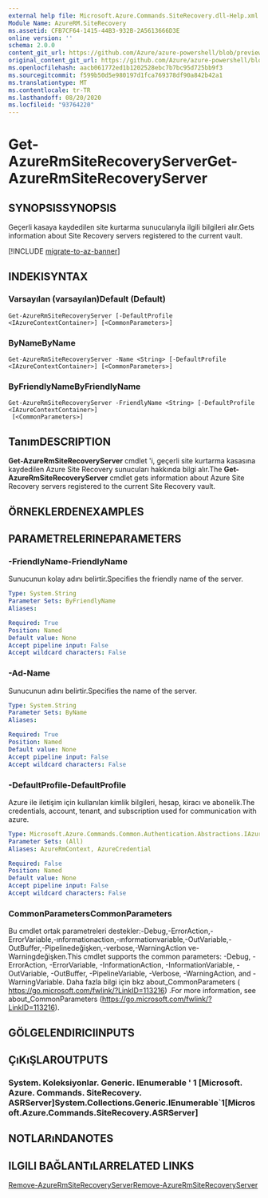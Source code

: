 ```yaml
---
external help file: Microsoft.Azure.Commands.SiteRecovery.dll-Help.xml
Module Name: AzureRM.SiteRecovery
ms.assetid: CFB7CF64-1415-44B3-932B-2A5613666D3E
online version: ''
schema: 2.0.0
content_git_url: https://github.com/Azure/azure-powershell/blob/preview/src/ResourceManager/SiteRecovery/Commands.SiteRecovery/help/Get-AzureRmSiteRecoveryServer.md
original_content_git_url: https://github.com/Azure/azure-powershell/blob/preview/src/ResourceManager/SiteRecovery/Commands.SiteRecovery/help/Get-AzureRmSiteRecoveryServer.md
ms.openlocfilehash: aacb061772ed1b1202528ebc7b7bc95d725bb9f3
ms.sourcegitcommit: f599b50d5e980197d1fca769378df90a842b42a1
ms.translationtype: MT
ms.contentlocale: tr-TR
ms.lasthandoff: 08/20/2020
ms.locfileid: "93764220"
---
```

# <span data-ttu-id="cb543-101">Get-AzureRmSiteRecoveryServer</span><span class="sxs-lookup"><span data-stu-id="cb543-101">Get-AzureRmSiteRecoveryServer</span></span>

## <span data-ttu-id="cb543-102">SYNOPSIS</span><span class="sxs-lookup"><span data-stu-id="cb543-102">SYNOPSIS</span></span>
<span data-ttu-id="cb543-103">Geçerli kasaya kaydedilen site kurtarma sunucularıyla ilgili bilgileri alır.</span><span class="sxs-lookup"><span data-stu-id="cb543-103">Gets information about Site Recovery servers registered to the current vault.</span></span>

[!INCLUDE [migrate-to-az-banner](../../includes/migrate-to-az-banner.md)]

## <span data-ttu-id="cb543-104">INDEKI</span><span class="sxs-lookup"><span data-stu-id="cb543-104">SYNTAX</span></span>

### <span data-ttu-id="cb543-105">Varsayılan (varsayılan)</span><span class="sxs-lookup"><span data-stu-id="cb543-105">Default (Default)</span></span>
```
Get-AzureRmSiteRecoveryServer [-DefaultProfile <IAzureContextContainer>] [<CommonParameters>]
```

### <span data-ttu-id="cb543-106">ByName</span><span class="sxs-lookup"><span data-stu-id="cb543-106">ByName</span></span>
```
Get-AzureRmSiteRecoveryServer -Name <String> [-DefaultProfile <IAzureContextContainer>] [<CommonParameters>]
```

### <span data-ttu-id="cb543-107">ByFriendlyName</span><span class="sxs-lookup"><span data-stu-id="cb543-107">ByFriendlyName</span></span>
```
Get-AzureRmSiteRecoveryServer -FriendlyName <String> [-DefaultProfile <IAzureContextContainer>]
 [<CommonParameters>]
```

## <span data-ttu-id="cb543-108">Tanım</span><span class="sxs-lookup"><span data-stu-id="cb543-108">DESCRIPTION</span></span>
<span data-ttu-id="cb543-109">**Get-AzureRmSiteRecoveryServer** cmdlet 'i, geçerli site kurtarma kasasına kaydedilen Azure Site Recovery sunucuları hakkında bilgi alır.</span><span class="sxs-lookup"><span data-stu-id="cb543-109">The **Get-AzureRmSiteRecoveryServer** cmdlet gets information about Azure Site Recovery servers registered to the current Site Recovery vault.</span></span>

## <span data-ttu-id="cb543-110">ÖRNEKLERDEN</span><span class="sxs-lookup"><span data-stu-id="cb543-110">EXAMPLES</span></span>

## <span data-ttu-id="cb543-111">PARAMETRELERINE</span><span class="sxs-lookup"><span data-stu-id="cb543-111">PARAMETERS</span></span>

### <span data-ttu-id="cb543-112">-FriendlyName</span><span class="sxs-lookup"><span data-stu-id="cb543-112">-FriendlyName</span></span>
<span data-ttu-id="cb543-113">Sunucunun kolay adını belirtir.</span><span class="sxs-lookup"><span data-stu-id="cb543-113">Specifies the friendly name of the server.</span></span>

```yaml
Type: System.String
Parameter Sets: ByFriendlyName
Aliases: 

Required: True
Position: Named
Default value: None
Accept pipeline input: False
Accept wildcard characters: False
```

### <span data-ttu-id="cb543-114">-Ad</span><span class="sxs-lookup"><span data-stu-id="cb543-114">-Name</span></span>
<span data-ttu-id="cb543-115">Sunucunun adını belirtir.</span><span class="sxs-lookup"><span data-stu-id="cb543-115">Specifies the name of the server.</span></span>

```yaml
Type: System.String
Parameter Sets: ByName
Aliases: 

Required: True
Position: Named
Default value: None
Accept pipeline input: False
Accept wildcard characters: False
```

### <span data-ttu-id="cb543-116">-DefaultProfile</span><span class="sxs-lookup"><span data-stu-id="cb543-116">-DefaultProfile</span></span>
<span data-ttu-id="cb543-117">Azure ile iletişim için kullanılan kimlik bilgileri, hesap, kiracı ve abonelik.</span><span class="sxs-lookup"><span data-stu-id="cb543-117">The credentials, account, tenant, and subscription used for communication with azure.</span></span>

```yaml
Type: Microsoft.Azure.Commands.Common.Authentication.Abstractions.IAzureContextContainer
Parameter Sets: (All)
Aliases: AzureRmContext, AzureCredential

Required: False
Position: Named
Default value: None
Accept pipeline input: False
Accept wildcard characters: False
```

### <span data-ttu-id="cb543-118">CommonParameters</span><span class="sxs-lookup"><span data-stu-id="cb543-118">CommonParameters</span></span>
<span data-ttu-id="cb543-119">Bu cmdlet ortak parametreleri destekler:-Debug,-ErrorAction,-ErrorVariable,-ınformationaction,-ınformationvariable,-OutVariable,-OutBuffer,-Pipelinedeğişken,-verbose,-WarningAction ve-Warningdeğişken.</span><span class="sxs-lookup"><span data-stu-id="cb543-119">This cmdlet supports the common parameters: -Debug, -ErrorAction, -ErrorVariable, -InformationAction, -InformationVariable, -OutVariable, -OutBuffer, -PipelineVariable, -Verbose, -WarningAction, and -WarningVariable.</span></span> <span data-ttu-id="cb543-120">Daha fazla bilgi için bkz about_CommonParameters ( https://go.microsoft.com/fwlink/?LinkID=113216) .</span><span class="sxs-lookup"><span data-stu-id="cb543-120">For more information, see about_CommonParameters (https://go.microsoft.com/fwlink/?LinkID=113216).</span></span>

## <span data-ttu-id="cb543-121">GÖLGELENDIRICI</span><span class="sxs-lookup"><span data-stu-id="cb543-121">INPUTS</span></span>

## <span data-ttu-id="cb543-122">ÇıKıŞLAR</span><span class="sxs-lookup"><span data-stu-id="cb543-122">OUTPUTS</span></span>

### <span data-ttu-id="cb543-123">System. Koleksiyonlar. Generic. IEnumerable ' 1 [Microsoft. Azure. Commands. SiteRecovery. ASRServer]</span><span class="sxs-lookup"><span data-stu-id="cb543-123">System.Collections.Generic.IEnumerable\`1[Microsoft.Azure.Commands.SiteRecovery.ASRServer]</span></span>

## <span data-ttu-id="cb543-124">NOTLARıNDA</span><span class="sxs-lookup"><span data-stu-id="cb543-124">NOTES</span></span>

## <span data-ttu-id="cb543-125">ILGILI BAĞLANTıLAR</span><span class="sxs-lookup"><span data-stu-id="cb543-125">RELATED LINKS</span></span>

[<span data-ttu-id="cb543-126">Remove-AzureRmSiteRecoveryServer</span><span class="sxs-lookup"><span data-stu-id="cb543-126">Remove-AzureRmSiteRecoveryServer</span></span>](./Remove-AzureRmSiteRecoveryServer.md)
